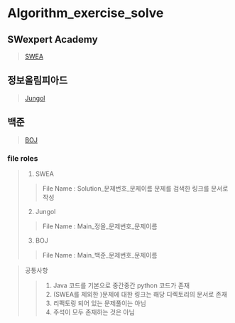 # Algorithm_exercise_solve
## SWexpert Academy
> [SWEA](https://swexpertacademy.com/)
## 정보올림피아드
> [Jungol](http://www.jungol.co.kr//)
## 백준 
> [BOJ](https://www.acmicpc.net/)


### file roles 
> 1. SWEA
>> File Name : Solution_문제번호_문제이름 
>> 문제를 검색한 링크를 문서로 작성
> 2. Jungol 
>> File Name : Main_정올_문제번호_문제이름 
> 3. BOJ 
>> File Name : Main_백준_문제번호_문제이름 

> 공통사항
>> 1. Java 코드를 기본으로 중간중간 python 코드가 존재 
>> 2. (SWEA를 제외한 )문제에 대한 링크는 해당 디렉토리의 문서로 존재 
>> 3. 리팩토링 되어 있는 문제풀이는 아님 
>> 4. 주석이 모두 존재하는 것은 아님